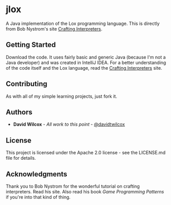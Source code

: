 # jlox
A Java implementation of the Lox programming language. This is directly from 
Bob Nystrom's site [Crafting Interpreters](https://github.com/bigangryguy/jlox.git).

## Getting Started
Download the code. It uses fairly basic and generic Java (because I'm not a Java
developer) and was created in IntelliJ IDEA. For a better understanding of the code
itself and the Lox language, read the [Crafting Interpreters](https://github.com/bigangryguy/jlox.git)
site.

## Contributing
As with all of my simple learning projects, just fork it.

## Authors
* __David Wilcox__ - *All work to this point* - [@davidtwilcox](https://twitter.com/davidtwilcox)

## License
This project is licensed under the Apache 2.0 license - see the LICENSE.md file for details.

## Acknowledgments
Thank you to Bob Nystrom for the wonderful tutorial on crafting interpreters. Read his site.
Also read his book *Game Programming Patterns* if you're into that kind of thing.